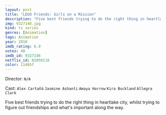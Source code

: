 ```yaml
---
layout: post
title: "LEGO Friends: Girls on a Mission"
description: "Five best friends trying to do the right thing in heartlake city, whilst trying to figure out friendships and what's important along the way..."
img: 9327146.jpg
kind: tv series
genres: [Animation]
tags: Animation 
year: 2018
imdb_rating: 6.9
votes: 40
imdb_id: 9327146
netflix_id: 81050118
color: 114b5f
---
```

Director: `N/A`  

Cast: `Alex Cartañá` `Jasmine Ashanti` `Amaya Harrow` `Kira Buckland` `Allegra Clark` 

Five best friends trying to do the right thing in heartlake city, whilst trying to figure out friendships and what's important along the way.
